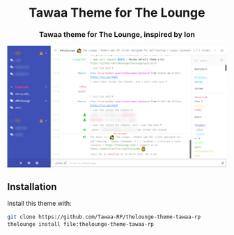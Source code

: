 <h1 align="center">
	Tawaa Theme for The Lounge
</h1>

<h3 align="center">
	Tawaa theme for The Lounge, inspired by Ion
</h3>

<p align="center">
	<img src="screenshot.png" alt="Screenshot of the Tawaa theme for The Lounge" width="550">
</p>

## Installation

Install this theme with:

```sh
git clone https://github.com/Tawaa-RP/thelounge-theme-tawaa-rp
thelounge install file:thelounge-theme-tawaa-rp
```
